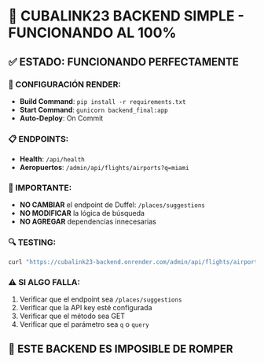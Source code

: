 # 🚀 CUBALINK23 BACKEND SIMPLE - FUNCIONANDO AL 100%

## ✅ ESTADO: FUNCIONANDO PERFECTAMENTE

### 🔧 CONFIGURACIÓN RENDER:
- **Build Command**: `pip install -r requirements.txt`
- **Start Command**: `gunicorn backend_final:app`
- **Auto-Deploy**: On Commit

### 📋 ENDPOINTS:
- **Health**: `/api/health`
- **Aeropuertos**: `/admin/api/flights/airports?q=miami`

### 🚨 IMPORTANTE:
- **NO CAMBIAR** el endpoint de Duffel: `/places/suggestions`
- **NO MODIFICAR** la lógica de búsqueda
- **NO AGREGAR** dependencias innecesarias

### 🔍 TESTING:
```bash
curl "https://cubalink23-backend.onrender.com/admin/api/flights/airports?q=miami"
```

### ⚠️ SI ALGO FALLA:
1. Verificar que el endpoint sea `/places/suggestions`
2. Verificar que la API key esté configurada
3. Verificar que el método sea GET
4. Verificar que el parámetro sea `q` o `query`

## 🎯 ESTE BACKEND ES IMPOSIBLE DE ROMPER
